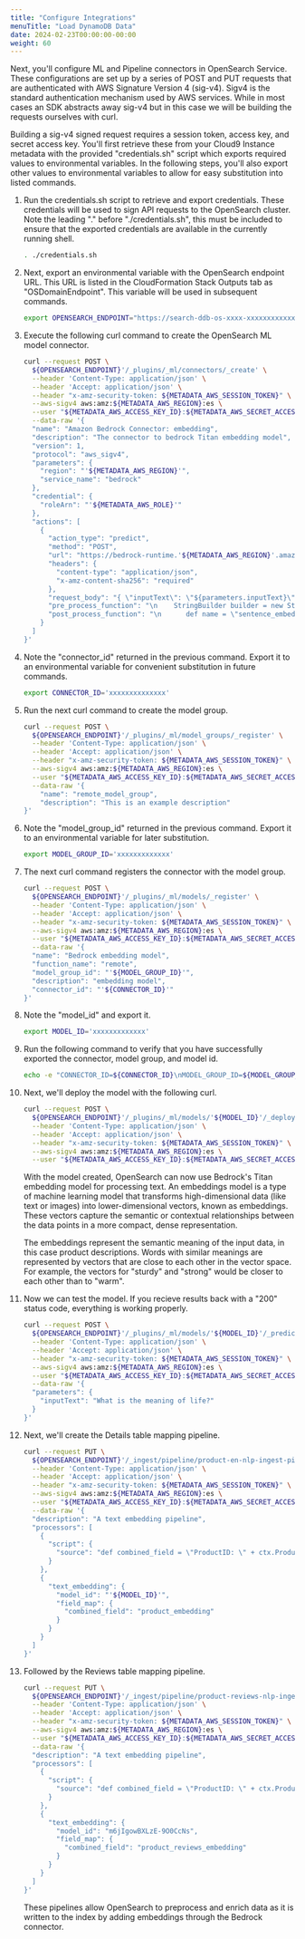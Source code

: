 ```yaml
---
title: "Configure Integrations"
menuTitle: "Load DynamoDB Data"
date: 2024-02-23T00:00:00-00:00
weight: 60
---
```

Next, you'll configure ML and Pipeline connectors in OpenSearch Service. These configurations are set up by a series of POST and PUT requests that are authenticated with AWS Signature Version 4 (sig-v4). Sigv4 is the standard authentication mechanism used by AWS services. While in most cases an SDK abstracts away sig-v4 but in this case we will be building the requests ourselves with curl.

Building a sig-v4 signed request requires a session token, access key, and secret access key. You'll first retrieve these from your Cloud9 Instance metadata with the provided "credentials.sh" script which exports required values to environmental variables. In the following steps, you'll also export other values to environmental variables to allow for easy substitution into listed commands.

 1. Run the credentials.sh script to retrieve and export credentials. These credentials will be used to sign API requests to the OpenSearch cluster. Note the leading "." before "./credentials.sh", this must be included to ensure that the exported credentials are available in the currently running shell.
    ```bash
    . ./credentials.sh 
    ```
 1. Next, export an environmental variable with the OpenSearch endpoint URL. This URL is listed in the CloudFormation Stack Outputs tab as "OSDomainEndpoint". This variable will be used in subsequent commands.
    ```bash
    export OPENSEARCH_ENDPOINT="https://search-ddb-os-xxxx-xxxxxxxxxxxxx.us-west-2.es.amazonaws.com"
    ```
 1. Execute the following curl command to create the OpenSearch ML model connector.
    ```bash
    curl --request POST \
      ${OPENSEARCH_ENDPOINT}'/_plugins/_ml/connectors/_create' \
      --header 'Content-Type: application/json' \
      --header 'Accept: application/json' \
      --header "x-amz-security-token: ${METADATA_AWS_SESSION_TOKEN}" \
      --aws-sigv4 aws:amz:${METADATA_AWS_REGION}:es \
      --user "${METADATA_AWS_ACCESS_KEY_ID}:${METADATA_AWS_SECRET_ACCESS_KEY}" \
      --data-raw '{
      "name": "Amazon Bedrock Connector: embedding",
      "description": "The connector to bedrock Titan embedding model",
      "version": 1,
      "protocol": "aws_sigv4",
      "parameters": {
        "region": "'${METADATA_AWS_REGION}'",
        "service_name": "bedrock"
      },
      "credential": {
        "roleArn": "'${METADATA_AWS_ROLE}'"
      },
      "actions": [
        {
          "action_type": "predict",
          "method": "POST",
          "url": "https://bedrock-runtime.'${METADATA_AWS_REGION}'.amazonaws.com/model/amazon.titan-embed-text-v1/invoke",
          "headers": {
            "content-type": "application/json",
            "x-amz-content-sha256": "required"
          },
          "request_body": "{ \"inputText\": \"${parameters.inputText}\" }",
          "pre_process_function": "\n    StringBuilder builder = new StringBuilder();\n    builder.append(\"\\\"\");\n    String first = params.text_docs[0];\n    builder.append(first);\n    builder.append(\"\\\"\");\n    def parameters = \"{\" +\"\\\"inputText\\\":\" + builder + \"}\";\n    return  \"{\" +\"\\\"parameters\\\":\" + parameters + \"}\";",
          "post_process_function": "\n      def name = \"sentence_embedding\";\n      def dataType = \"FLOAT32\";\n      if (params.embedding == null || params.embedding.length == 0) {\n        return params.message;\n      }\n      def shape = [params.embedding.length];\n      def json = \"{\" +\n                 \"\\\"name\\\":\\\"\" + name + \"\\\",\" +\n                 \"\\\"data_type\\\":\\\"\" + dataType + \"\\\",\" +\n                 \"\\\"shape\\\":\" + shape + \",\" +\n                 \"\\\"data\\\":\" + params.embedding +\n                 \"}\";\n      return json;\n    "
        }
      ]
    }'
    ```
 1. Note the "connector_id" returned in the previous command. Export it to an environmental variable for convenient substitution in future commands.
    ```bash
    export CONNECTOR_ID='xxxxxxxxxxxxxx'
    ```
 1. Run the next curl command to create the model group.
    ```bash
    curl --request POST \
      ${OPENSEARCH_ENDPOINT}'/_plugins/_ml/model_groups/_register' \
      --header 'Content-Type: application/json' \
      --header 'Accept: application/json' \
      --header "x-amz-security-token: ${METADATA_AWS_SESSION_TOKEN}" \
      --aws-sigv4 aws:amz:${METADATA_AWS_REGION}:es \
      --user "${METADATA_AWS_ACCESS_KEY_ID}:${METADATA_AWS_SECRET_ACCESS_KEY}" \
      --data-raw '{
        "name": "remote_model_group",
        "description": "This is an example description"
    }'
    ```
 1. Note the "model_group_id" returned in the previous command. Export it to an environmental variable for later substitution.
    ```bash
    export MODEL_GROUP_ID='xxxxxxxxxxxxx'
    ```
 1. The next curl command registers the connector with the model group.
    ```bash
    curl --request POST \
      ${OPENSEARCH_ENDPOINT}'/_plugins/_ml/models/_register' \
      --header 'Content-Type: application/json' \
      --header 'Accept: application/json' \
      --header "x-amz-security-token: ${METADATA_AWS_SESSION_TOKEN}" \
      --aws-sigv4 aws:amz:${METADATA_AWS_REGION}:es \
      --user "${METADATA_AWS_ACCESS_KEY_ID}:${METADATA_AWS_SECRET_ACCESS_KEY}" \
      --data-raw '{
      "name": "Bedrock embedding model",
      "function_name": "remote",
      "model_group_id": "'${MODEL_GROUP_ID}'",
      "description": "embedding model",
      "connector_id": "'${CONNECTOR_ID}'"
    }'
    ```
 1. Note the "model_id" and export it.
    ```bash
    export MODEL_ID='xxxxxxxxxxxxx'
    ```
 1. Run the following command to verify that you have successfully exported the connector, model group, and model id.
    ```bash
    echo -e "CONNECTOR_ID=${CONNECTOR_ID}\nMODEL_GROUP_ID=${MODEL_GROUP_ID}\nMODEL_ID=${MODEL_ID}"
    ```
 1. Next, we'll deploy the model with the following curl.
    ```bash
    curl --request POST \
      ${OPENSEARCH_ENDPOINT}'/_plugins/_ml/models/'${MODEL_ID}'/_deploy' \
      --header 'Content-Type: application/json' \
      --header 'Accept: application/json' \
      --header "x-amz-security-token: ${METADATA_AWS_SESSION_TOKEN}" \
      --aws-sigv4 aws:amz:${METADATA_AWS_REGION}:es \
      --user "${METADATA_AWS_ACCESS_KEY_ID}:${METADATA_AWS_SECRET_ACCESS_KEY}"
    ```

    With the model created, OpenSearch can now use Bedrock's Titan embedding model for processing text. An embeddings model is a type of machine learning model that transforms high-dimensional data (like text or images) into lower-dimensional vectors, known as embeddings. These vectors capture the semantic or contextual relationships between the data points in a more compact, dense representation.

    The embeddings represent the semantic meaning of the input data, in this case product descriptions. Words with similar meanings are represented by vectors that are close to each other in the vector space. For example, the vectors for "sturdy" and "strong" would be closer to each other than to "warm".

 1. Now we can test the model. If you recieve results back with a "200" status code, everything is working properly.
    ```bash
    curl --request POST \
      ${OPENSEARCH_ENDPOINT}'/_plugins/_ml/models/'${MODEL_ID}'/_predict' \
      --header 'Content-Type: application/json' \
      --header 'Accept: application/json' \
      --header "x-amz-security-token: ${METADATA_AWS_SESSION_TOKEN}" \
      --aws-sigv4 aws:amz:${METADATA_AWS_REGION}:es \
      --user "${METADATA_AWS_ACCESS_KEY_ID}:${METADATA_AWS_SECRET_ACCESS_KEY}" \
      --data-raw '{
      "parameters": {
        "inputText": "What is the meaning of life?"
      }
    }'
    ```
 1. Next, we'll create the Details table mapping pipeline.
    ```bash
    curl --request PUT \
      ${OPENSEARCH_ENDPOINT}'/_ingest/pipeline/product-en-nlp-ingest-pipeline' \
      --header 'Content-Type: application/json' \
      --header 'Accept: application/json' \
      --header "x-amz-security-token: ${METADATA_AWS_SESSION_TOKEN}" \
      --aws-sigv4 aws:amz:${METADATA_AWS_REGION}:es \
      --user "${METADATA_AWS_ACCESS_KEY_ID}:${METADATA_AWS_SECRET_ACCESS_KEY}" \
      --data-raw '{
      "description": "A text embedding pipeline",
      "processors": [
        {
          "script": {
            "source": "def combined_field = \"ProductID: \" + ctx.ProductID + \", Description: \" + ctx.Description + \", ProductName: \" + ctx.ProductName + \", Category: \" + ctx.Category; ctx.combined_field = combined_field;"
          }
        },
        {
          "text_embedding": {
            "model_id": "'${MODEL_ID}'",
            "field_map": {
              "combined_field": "product_embedding"
            }
          }
        }
      ]
    }'
    ```
 1. Followed by the Reviews table mapping pipeline.
    ```bash
    curl --request PUT \
      ${OPENSEARCH_ENDPOINT}'/_ingest/pipeline/product-reviews-nlp-ingest-pipeline' \
      --header 'Content-Type: application/json' \
      --header 'Accept: application/json' \
      --header "x-amz-security-token: ${METADATA_AWS_SESSION_TOKEN}" \
      --aws-sigv4 aws:amz:${METADATA_AWS_REGION}:es \
      --user "${METADATA_AWS_ACCESS_KEY_ID}:${METADATA_AWS_SECRET_ACCESS_KEY}" \
      --data-raw '{
      "description": "A text embedding pipeline",
      "processors": [
        {
          "script": {
            "source": "def combined_field = \"ProductID: \" + ctx.ProductID + \", ProductName: \" + ctx.ProductName + \", Comment: \" + ctx.Comment + \", Timestamp: \" + ctx.Timestamp; ctx.combined_field = combined_field;"
          }
        },
        {
          "text_embedding": {
            "model_id": "m6jIgowBXLzE-9O0CcNs",
            "field_map": {
              "combined_field": "product_reviews_embedding"
            }
          }
        }
      ]
    }'
    ```
    
    These pipelines allow OpenSearch to preprocess and enrich data as it is written to the index by adding embeddings through the Bedrock connector.